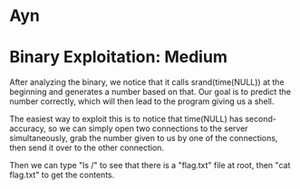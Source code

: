 # Ayn
# Binary Exploitation: Medium

After analyzing the binary, we notice that it calls srand(time(NULL)) at the beginning 
and generates a number based on that. Our goal is to predict the number correctly,
which will then lead to the program giving us a shell. 

The easiest way to exploit this is to notice that time(NULL) has second-accuracy, so we 
can simply open two connections to the server simultaneously, grab the number given to
us by one of the connections, then send it over to the other connection. 

Then we can type "ls /" to see that there is a "flag.txt" file at root, then "cat flag.txt"
to get the contents. 